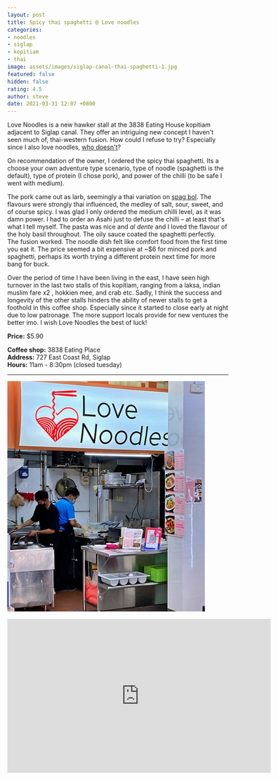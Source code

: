 ```yaml
---
layout: post
title: Spicy thai spaghetti @ Love noodles
categories:
- noodles
- siglap
- kopitiam
- thai
image: assets/images/siglap-canal-thai-spaghetti-1.jpg
featured: false
hidden: false
rating: 4.5
author: steve
date: 2021-03-31 12:07 +0800
---
```

Love Noodles is a new hawker stall at the 3838 Eating House kopitiam adjacent to Siglap canal. They offer an intriguing new concept I haven't seen much of, thai-western fusion. How could I refuse to try? Especially since I also love noodles, [who doesn't](https://www.youtube.com/watch?v=W-DqLGRgbBo)?

On recommendation of the owner, I ordered the spicy thai spaghetti. Its a choose your own adventure type scenario, type of noodle (spaghetti is the default), type of protein (I chose pork), and power of the chilli (to be safe I went with medium).

The pork came out as larb, seemingly a thai variation on [spag bol](https://en.wikipedia.org/wiki/Bolognese_sauce). The flavours were strongly thai influenced, the medley of salt, sour, sweet, and of course spicy. I was glad I only ordered the medium chilli level, as it was damn power. I had to order an Asahi just to defuse the chilli – at least that's what I tell myself. The pasta was nice and *al dente* and I loved the flavour of the holy basil throughout. The oily sauce coated the spaghetti perfectly. The fusion worked. The noodle dish felt like comfort food from the first time you eat it. The price seemed a bit expensive at ~$6 for minced pork and spaghetti, perhaps its worth trying a different protein next time for more bang for buck.

Over the period of time I have been living in the east, I have seen high turnover in the last two stalls of this kopitiam, ranging from a laksa, indian muslim fare x2 , hokkien mee, and crab etc. Sadly, I think the success and longevity of the other stalls hinders the ability of newer stalls to get a foothold in this coffee shop. Especially since it started to close early at night due to low patronage. The more support locals provide for new ventures the better imo. I wish Love Noodles the best of luck!

**Price:** $5.90  

**Coffee shop:** 3838 Eating Place  
**Address:** 727 East Coast Rd, Siglap  
**Hours:** 11am - 8:30pm (closed tuesday)  

***  

![Love noodles](/assets/images/siglap-canal-thai-spaghetti-2.jpg "Love noodles")

<iframe src="https://www.google.com/maps/embed?pb=!1m14!1m8!1m3!1d15955.087373268225!2d103.922976!3d1.3123069!3m2!1i1024!2i768!4f13.1!3m3!1m2!1s0x0%3A0xcec2574a869428ea!2sLove%20Noodles!5e0!3m2!1sen!2ssg!4v1617162979519!5m2!1sen!2ssg" width="600" height="350" style="border:0;" allowfullscreen="" loading="lazy"></iframe>